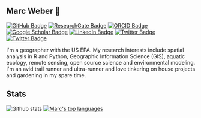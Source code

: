 ## Marc Weber :running:

[![GitHub Badge](https://img.shields.io/github/followers/mhweber?style=social)](https://github.com/mhweber?tab=followers)
[![ResearchGate Badge](https://img.shields.io/badge/Research-Gate-brightgreen)](https://www.researchgate.net/profile/Marc_Weber3)
[![ORCID Badge](https://img.shields.io/badge/ORCID-iD-green)](https://orcid.org/0000-0002-9742-4744)
[![Google Scholar Badge](https://img.shields.io/badge/Google-Scholar-red)](https://scholar.google.com/citations?user=DOs--KYAAAAJ&hl=en)
[![LinkedIn Badge](https://img.shields.io/badge/My-LinkedIn-blue)](https://www.linkedin.com/in/marchweber)
[![Twitter Badge](https://img.shields.io/twitter/follow/marc_h_weber?style=social)](https://twitter.com/marc_h_weber)
[![Twitter Badge](https://shields.io/badge/Stack_Overflow-orange)](https://stackoverflow.com/users/1905305)

I'm a geographer with the US EPA. My research interests include spatial analysis in R and Python, Geographic Information Science (GIS), aquatic ecology, remote sensing, open source science and environmental modeling. I'm an avid trail runner and ultra-runner and love tinkering on house projects and gardening in my spare time.

## Stats
![Github stats](https://github-readme-stats-sigma-five.vercel.app/api?username=mhweber&theme=aura&hide_title=true&show_icons=true&include_all_commits=true&count_private=true)
[![Marc's top languages](https://github-readme-statssigma-five.vercel.app/api/top-langs/?username=mhweber&layout=donut&langs_count=8)](https://github.com/mhweber/github-readme-stats)
<!--
<a href="https://github.com/mhweber/mhweber">
  <img align="center" src="https://github-readme-stats-sigma-five.vercel.app/api/top-langs/?username=mhweber&hide=java,html,go, javascript,css&&layout=compact&title_color=ffffff&text_color=c9cacc&icon_color=2bbc8a&bg_color=1d1f21" />

<a href="https://github.com/mhweber/mhweber">
  <img align="center" src="https://github-readme-stats-sigma-five.vercel.app/api?username=mhweber&show_icons=true&line_height=27&count_private=true&title_color=ffffff&text_color=c9cacc&icon_color=2bbc8a&bg_color=1d1f21" alt="Marc's GitHub Stats" />
</a>


